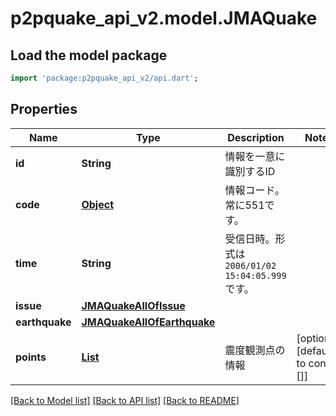 # p2pquake_api_v2.model.JMAQuake

## Load the model package
```dart
import 'package:p2pquake_api_v2/api.dart';
```

## Properties
Name | Type | Description | Notes
------------ | ------------- | ------------- | -------------
**id** | **String** | 情報を一意に識別するID | 
**code** | [**Object**](.md) | 情報コード。常に551です。 | 
**time** | **String** | 受信日時。形式は `2006/01/02 15:04:05.999` です。 | 
**issue** | [**JMAQuakeAllOfIssue**](JMAQuakeAllOfIssue.md) |  | 
**earthquake** | [**JMAQuakeAllOfEarthquake**](JMAQuakeAllOfEarthquake.md) |  | 
**points** | [**List<JMAQuakeAllOfPoints>**](JMAQuakeAllOfPoints.md) | 震度観測点の情報 | [optional] [default to const []]

[[Back to Model list]](../README.md#documentation-for-models) [[Back to API list]](../README.md#documentation-for-api-endpoints) [[Back to README]](../README.md)


